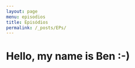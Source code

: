 ```yaml
---
layout: page
menu: episodios
title: Episódios
permalink: /_posts/EPs/
---
```



# Hello, my name is Ben :-)